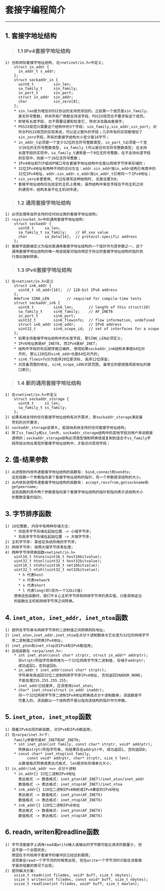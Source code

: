 # **套接字编程简介**
***

## **1. 套接字地址结构**
> ### **1.1 IPv4套接字地址结构**
    1) 也称网际套接字地址结构, 在<netinet/in.h>中定义;
        struct in_addr {
          in_addr_t s_addr;
        };
        struct sockaddr_in {
          uint8_t         sin_len;
          sa_family_t     sin_family;
          in_port_t       sin_port;
          struct in_addr  sin_addr;
          char            sin_zero[8];
        };
        * sin_len是为增加对OSI协议的支持而添加的，之前第一个成员是sin_family，
          是无符号整数; 并非所有厂商都支持该字段，POSIX规范也不要求有这个成员。
        * 即使有长度字段, 也不需要设置和检查它, 除非涉及路由套接字;
        * POSIX规范只需要这个结构中的3个字段: sin_family,sin_addr,sin_port; 对
          符合POSIX规范的实现来说，可以定义额外的字段；几乎所有的实现都增加了
          sin_zero字段，所有的套接字结构大小至少是16字节；
        * in_addr_t必须是一个至少32位的无符号整数类型, in_port_t必须是一个至
          少16位的无符号整数类型, sa_family_t可以是任何无符号整数类型; 在支持
          长度字段的实现中，sa_family_t通常是一个8位无符号整数，在不支持长度字段
          的实现中，则是一个16位无符号整数；
        * IPv4地址和TCP或UDP端口号在套接字地址结构中总是以网络字节序来存储的；
        * 32位IPv4地址有两种不同的访问方法：addr.sin_addr按in_addr结构引用其中的
          32位IPv4地址，addr.sin_addr.s_addr按in_addr_t引用同一个IPv4地址；
        * sin_zero未曾使用, 不过在填写这种结构时, 总是设置为0;
        * 套接字地址结构仅在给定的主机上使用; 虽然结构中某些字段在不同主机之间
          的通信中，结构本身不在主机间传递;
> ### **1.2 通用套接字地址结构**
    1) 必须处理来自所支持的任何协议族的套接字地址结构;
    2) <sys/socket.h>中的通用套接字地址结构:
        struct sockaddr {
          uint8_t     sa_len;
          sa_family_t sa_family;    // AF_xxx value
          char        sa_data[14];  // protocol-specific address
        };
    3) 套接字函数被定义为指向某通用套接字地址结构的一个指针作为其参数之一，这个
       通用套接字地址结构的唯一用途就是对指向特定于协议的套接字地址结构的指针执
       行类似强制转换。
> ### **1.3 IPv6套接字地址结构**
    1) 在<netinet/in.h>定义
        struct in6_addr {
          uint8_t s6_addr[16];  // 128-bit IPv6 address
        };
        #define SIN6_LEN        // required for compile-time tests
        struct sockaddr_in6 {
          uint8_t         sin6_len;       // length of this struct(28)
          sa_family_t     sin6_family;    // AF_INET6
          in_port_t       sin6_port;
          uint32_t        sin6_flowinfo;  // flow information, undefined
          struct in6_addr sin6_addr;      // IPv6 address
          uint32_t        sin6_scope_id;  // set of interfaces for a scope
        };
        * 如果支持套接字地址结构中的长度字段, 那SIN6_LEN必须定义;
        * IPv6地址族是AF_INET6, 而IPv4是AF_INET;
        * 结构中字段的先后顺序做过编排, 使得如果sockaddr_in6结构本事是64位对
          齐的, 那么128位的sin6_addr也是64位对齐的;
        * sin6_flowinfo分为低序20位是流标, 高序12位保留;
        * 对具备范围的地址, sin6_scope_id标识其范围, 最常见的是链路局部地址的接
          口索引;
> ### **1.4 新的通用套接字地址结构**
    1) 在<netinet/in.h>中定义
        struct sockaddr_storage {
          uint8_t     ss_len;
          sa_family_t ss_family;
        };
    2) 如果系统支持的任何套接字地址结构有对齐需求, 那sockaddr_storage满足最
       苛刻的对齐要求;
    3) sockaddr_storage足够大, 能容纳系统支持的任何套接字地址结构;
    4) 除了ss_family和ss_len外，sockaddr_storage结构中的其他字段对用户来说都是
       透明的；sockaddr_storage结构必须类型强制转换成或复制到适合于ss_family字
       段所给出地址类型的套接字地址结构中，才能访问其他字段；

## **2. 值-结果参数**
    1) 从进程到内核传递套接字地址结构的函数有: bind,connect和sendto;
       这些函数一个参数指向某个套接字地址结构的指针，另一个参数是该结构的大小。
    2) 从内核到进程传递套接字地址结构的函数有: accept,recvfrom,getsockname和
       getpeername;
       这些函数的其中两个参数是指向某个套接字地址结构的指针和指向表示该结构大小
       的整数变量的指针。

## **3. 字节排序函数**
    1) 16位整数, 内存中有两种存储方法:
        * 将低序字节存储在起始位置 -> 小端字节序;
        * 将高序字节存储在起始位置 -> 大端字节序;
    2) 主机字节序: 某给定系统所用的字节序;
    3) 网络字节序: 按照大端字节序来处理;
    4) 两种字节序转换函数<netinet/in.h>
        uint16_t htons(uint16_t host16bitvalue);
        uint32_t htonl(uint32_t host32bitvalue);
        uint16_t ntohs(uint16_t net16bitvalue);
        uint32_t ntohl(uint32_t net32bitvalue);
          * h 代表host
          * n 代表network
          * s 代表short
          * l 代表long(将l视为一个32bit值)
        使用这些函数时，我们不关心主机字节序和网络字节序的真实值，只是调用适当
        的函数在主机和网络字节序之间转换。

## **4. `inet_aton, inet_addr, inet_ntoa`函数**
    1) 提供在字符串与网络字节序的二进制值之间转换网际地址;
    2) inet_aton,inet_addr,inet_ntoa在点分十进制数串与它长度为32位的网络字节
       序二进制值之间转换IPv4地址;
    3) inet_pton和inet_ntop对IPv4和IPv6都适用;
    4) 这组函数在 <arpa/inet.h>:
        * int inet_aton(const char* strptr, struct in_addr* addrptr);
          将strptr所指字符串转换为一个32位网络字节序二进制值, 存储于addrptr;
          成功返回1，否则返回0。
        * in_addr_t inet_addr(const char* strptr);
          字符串有效返回32位二进制网络字节序IPv4地址, 否则返回INADDR_NONE;
          不能处理255.255.255.255;
          inet_addr已经废弃, 应该使用inet_aton;
        * char* inet_ntoa(struct in_addr inaddr);
          将一个32位网络字节序二进制IPv4地址转换成点分十进制数串; 该函数是不
          可重入的; 该函数以一个结构而不是以指向该结构的指针作为参数。

## **5. `inet_pton, inet_ntop`函数**
    1) 随着IPv6出现的新函数, 对IPv4和IPv6都适用;
    2) 在<arpa/inet.h>下:
        family参数可是AF_INET和AF_INET6;
        * int inet_pton(int family, const char* strptr, void* addrptr);
          转换由strptr所指字符串, 将结果存在addrptr中, 成功返回1, 否则返回0;
        * const char* inet_ntop(int family,
              const void* addrptr, char* strptr, size_t len);
          从数值格式转换成表达式格式, len是目标存储单元大小;
    3) in_addr/in6_addr <=> 点分十进制
        * in_addr{} 32位二进制IPv4地址
          表达格式 -> 数值格式: inet_pton(AF_INET)/inet_aton/inet_addr
          数值格式 -> 表达格式: inet_ntop(AF_INET)/inet_ntoa
        * in6_addr{} 128位二进制IPv4映射或IPv4兼容的IPv6地址
          表达格式 -> 数值格式: inet_pton(AF_INET6)
          数值格式 -> 表达格式: inet_ntop(AF_INET6)
        * in6_addr{} 128位二进制IPv6地址
          表达格式 -> 数值格式: inet_pton(AF_INET6)
          数值格式 -> 表达格式: inet_ntop(AF_INET6)


## **6. readn, writen和readline函数**
    1) 字节流套接字上调用read或write输入或输出的字节数可能比请求的数量少, 但
       这不是一个出错状态;
       原因在于内核用于套接字的缓冲区已经达到极限;
       该现象在read一个字节流的时候常出现, 但在write一个字节流时只能在该套接
       字是非阻塞的情况下出现;
    2) 提供解决方案:
        ssize_t readn(int filedes, void* buff, size_t nbytes);
        ssize_t writen(int filedes, const void* buff, size_t nbytes);
        ssize_t readline(int filedes, void* buff, size_t maxlen);
